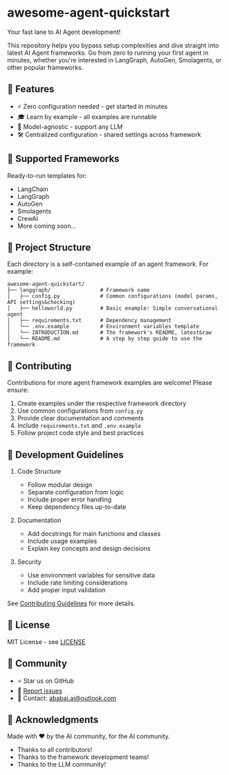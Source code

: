 # awesome-agent-quickstart

Your fast lane to AI Agent development! 

This repository helps you bypass setup complexities and dive straight into latest AI Agent frameworks. Go from zero to running your first agent in minutes, whether you're interested in LangGraph, AutoGen, Smolagents, or other popular frameworks.

## 🎯 Features

- ⚡ Zero configuration needed - get started in minutes
- 🎓 Learn by example - all examples are runnable
- 🔄 Model-agnostic - support any LLM
- 🛠️ Centralized configuration - shared settings across framework

## 🚀 Supported Frameworks

Ready-to-run templates for:

- LangChain
- LangGraph
- AutoGen
- Smolagents
- CrewAI
- More coming soon...

## 📁 Project Structure

Each directory is a self-contained example of an agent framework. For example:

```
awesome-agent-quickstart/
├── langgraph/                # Framework name
│   ├── config.py             # Common configurations (model params, API settings&checking)
│   ├── helloworld.py         # Basic example: Simple conversational agent
│   ├── requirements.txt      # Dependency management
│   └── .env.example          # Environment variables template
│   └── INTRODUCTION.md       # The framework's README, latest&raw
│   └── README.md             # A step by step guide to use the framework
```

## 🤝 Contributing

Contributions for more agent framework examples are welcome! Please ensure:
1. Create examples under the respective framework directory
2. Use common configurations from `config.py`
3. Provide clear documentation and comments
4. Include `requirements.txt` and `.env.example`
5. Follow project code style and best practices

## 📝 Development Guidelines

1. Code Structure
   - Follow modular design
   - Separate configuration from logic
   - Include proper error handling
   - Keep dependency files up-to-date

2. Documentation
   - Add docstrings for main functions and classes
   - Include usage examples
   - Explain key concepts and design decisions

3. Security
   - Use environment variables for sensitive data
   - Include rate limiting considerations
   - Add proper input validation

See [Contributing Guidelines](CONTRIBUTING.md) for more details.

## 📃 License

MIT License - see [LICENSE](LICENSE)

## 🌟 Community

- ⭐ Star us on GitHub
- 🐛 [Report issues](https://github.com/ababaidotai/awesome-agent-quickstart/issues)
- 📧 Contact: ababai.ai@outlook.com

## 🙏 Acknowledgments

Made with ❤️ by the AI community, for the AI community.

- Thanks to all contributors!
- Thanks to the framework development teams!
- Thanks to the LLM community!